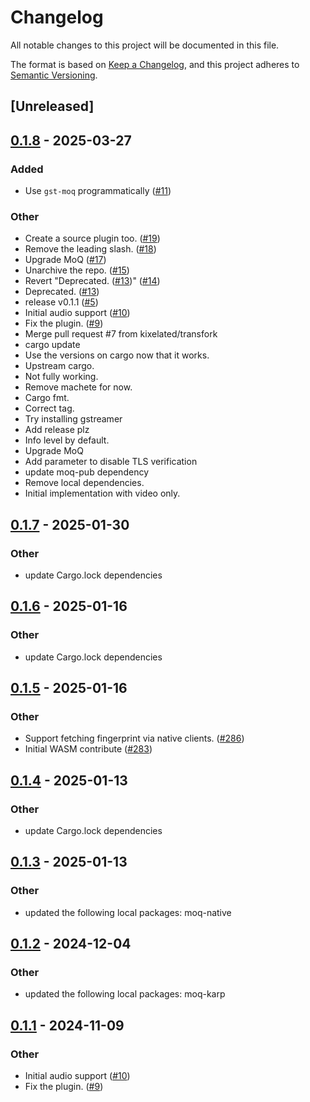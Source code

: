# Changelog

All notable changes to this project will be documented in this file.

The format is based on [Keep a Changelog](https://keepachangelog.com/en/1.0.0/),
and this project adheres to [Semantic Versioning](https://semver.org/spec/v2.0.0.html).

## [Unreleased]

## [0.1.8](https://github.com/kixelated/moq-gst/compare/v0.1.7...v0.1.8) - 2025-03-27

### Added

- Use `gst-moq` programmatically ([#11](https://github.com/kixelated/moq-gst/pull/11))

### Other

- Create a source plugin too. ([#19](https://github.com/kixelated/moq-gst/pull/19))
- Remove the leading slash. ([#18](https://github.com/kixelated/moq-gst/pull/18))
- Upgrade MoQ ([#17](https://github.com/kixelated/moq-gst/pull/17))
- Unarchive the repo. ([#15](https://github.com/kixelated/moq-gst/pull/15))
- Revert "Deprecated. ([#13](https://github.com/kixelated/moq-gst/pull/13))" ([#14](https://github.com/kixelated/moq-gst/pull/14))
- Deprecated. ([#13](https://github.com/kixelated/moq-gst/pull/13))
- release v0.1.1 ([#5](https://github.com/kixelated/moq-gst/pull/5))
- Initial audio support ([#10](https://github.com/kixelated/moq-gst/pull/10))
- Fix the plugin. ([#9](https://github.com/kixelated/moq-gst/pull/9))
- Merge pull request #7 from kixelated/transfork
- cargo update
- Use the versions on cargo now that it works.
- Upstream cargo.
- Not fully working.
- Remove machete for now.
- Cargo fmt.
- Correct tag.
- Try installing gstreamer
- Add release plz
- Info level by default.
- Upgrade MoQ
- Add parameter to disable TLS verification
- update moq-pub dependency
- Remove local dependencies.
- Initial implementation with video only.

## [0.1.7](https://github.com/kixelated/moq-rs/compare/moq-gst-v0.1.6...moq-gst-v0.1.7) - 2025-01-30

### Other

- update Cargo.lock dependencies

## [0.1.6](https://github.com/kixelated/moq-rs/compare/moq-gst-v0.1.5...moq-gst-v0.1.6) - 2025-01-16

### Other

- update Cargo.lock dependencies

## [0.1.5](https://github.com/kixelated/moq-rs/compare/moq-gst-v0.1.4...moq-gst-v0.1.5) - 2025-01-16

### Other

- Support fetching fingerprint via native clients. ([#286](https://github.com/kixelated/moq-rs/pull/286))
- Initial WASM contribute ([#283](https://github.com/kixelated/moq-rs/pull/283))

## [0.1.4](https://github.com/kixelated/moq-rs/compare/moq-gst-v0.1.3...moq-gst-v0.1.4) - 2025-01-13

### Other

- update Cargo.lock dependencies

## [0.1.3](https://github.com/kixelated/moq-rs/compare/moq-gst-v0.1.2...moq-gst-v0.1.3) - 2025-01-13

### Other

- updated the following local packages: moq-native

## [0.1.2](https://github.com/kixelated/moq-rs/compare/moq-gst-v0.1.1...moq-gst-v0.1.2) - 2024-12-04

### Other

- updated the following local packages: moq-karp

## [0.1.1](https://github.com/kixelated/moq-gst/compare/v0.1.0...v0.1.1) - 2024-11-09

### Other

- Initial audio support ([#10](https://github.com/kixelated/moq-gst/pull/10))
- Fix the plugin. ([#9](https://github.com/kixelated/moq-gst/pull/9))
